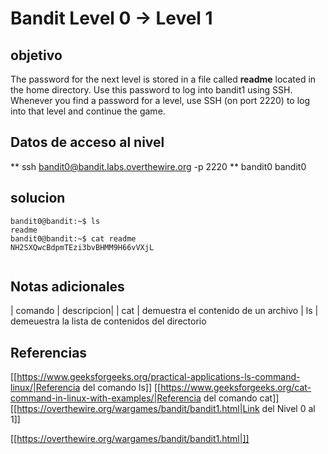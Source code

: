 # Bandit Level 0 -> Level 1


## objetivo
The password for the next level is stored in a file called **readme** located in the home directory. Use this password to log into bandit1 using SSH. Whenever you find a password for a level, use SSH (on port 2220) to log into that level and continue the game.

## Datos de acceso al nivel
** ssh bandit0@bandit.labs.overthewire.org -p 2220
**
bandit0
bandit0

## solucion
```bash()
bandit0@bandit:~$ ls
readme
bandit0@bandit:~$ cat readme
NH2SXQwcBdpmTEzi3bvBHMM9H66vVXjL


```

## Notas adicionales
| comando | descripcion|
| cat | demuestra el contenido de un archivo 
| ls | demeuestra la lista de contenidos del directorio

## Referencias
[[https://www.geeksforgeeks.org/practical-applications-ls-command-linux/|Referencia del comando ls]]
[[https://www.geeksforgeeks.org/cat-command-in-linux-with-examples/|Referencia del comando cat]]
[[https://overthewire.org/wargames/bandit/bandit1.html|Link del Nivel 0 al 1]]

[[https://overthewire.org/wargames/bandit/bandit1.html|]]


